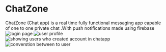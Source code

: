 # ChatZone
ChatZone (Chat app) is a real time fully functional messaging app capable of one to one private chat .With push notifications made using firebase  
![login page](https://user-images.githubusercontent.com/71810449/129513847-c1aac44d-2b0f-4d3c-97c1-917e78b28f2e.jpeg)
![user profile](https://user-images.githubusercontent.com/71810449/129513880-c59180cd-487a-40d2-93ad-594a3b17c31d.jpeg)
![showing users who created account in chatapp](https://user-images.githubusercontent.com/71810449/129513916-5f703c23-b866-4c8a-9092-e354e1df34e3.jpeg)
![converstion between to user](https://user-images.githubusercontent.com/71810449/129513942-ab4fbec5-fa80-415f-9a83-987ba2fe8d7a.jpeg)
